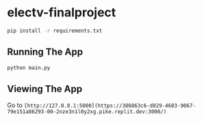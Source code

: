 # electv-finalproject

```bash
pip install -r requirements.txt
```

## Running The App

```bash
python main.py
```

## Viewing The App

Go to `[http://127.0.0.1:5000](https://386863c6-d029-4603-9067-79e151a86293-00-2nze3n1l0y2xg.pike.replit.dev:3000/)`

